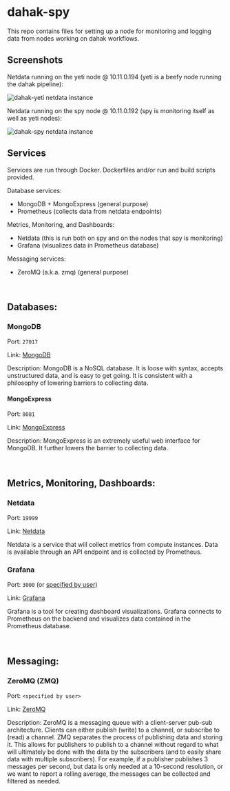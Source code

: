 # dahak-spy

This repo contains files for setting up a node for monitoring and logging
data from nodes working on dahak workflows.

## Screenshots

Netdata running on the yeti node @ 10.11.0.194 (yeti is a beefy node running the dahak pipeline):

![dahak-yeti netdata instance](https://i.imgur.com/DGMdAZz.png)

Netdata running on the spy node @ 10.11.0.192 (spy is monitoring itself as well as yeti nodes):

![dahak-spy netdata instance](https://i.imgur.com/ECoGLFN.png)

## Services

Services are run through Docker. Dockerfiles and/or run and build scripts provided.

Database services:

* MongoDB + MongoExpress (general purpose)
* Prometheus (collects data from netdata endpoints)

Metrics, Monitoring, and Dashboards:

* Netdata (this is run both on spy and on the nodes that spy is monitoring)
* Grafana (visualizes data in Prometheus database)

Messaging services:

* ZeroMQ (a.k.a. zmq) (general purpose)

<br />

## Databases:

### MongoDB

Port: `27017`

Link: [MongoDB](https://www.mongodb.com/)

Description: MongoDB is a NoSQL database. It is loose with syntax, accepts unstructured data, and is easy to get going. It is consistent with a philosophy of lowering barriers to collecting data.

#### MongoExpress

Port: `8081`

Link: [MongoExpress](https://github.com/mongo-express/mongo-express)

Description: MongoExpress is an extremely useful web interface for MongoDB. It further lowers the barrier to collecting data.

<br />

## Metrics, Monitoring, Dashboards:

### Netdata

Port: `19999`

Link: [Netdata](https://github.com/firehol/netdata)

Netdata is a service that will collect metrics from compute instances.
Data is available through an API endpoint and is collected by Prometheus.

### Grafana

Port: `3000` (or [specified by user](http://docs.grafana.org/installation/configuration/#http-port))

Link: [Grafana](https://grafana.com/)

Grafana is a tool for creating dashboard visualizations. 
Grafana connects to Prometheus on the backend and visualizes
data contained in the Prometheus database.

<br />

## Messaging:

### ZeroMQ (ZMQ)

Port: `<specified by user>`

Link: [ZeroMQ](http://zeromq.org/)

Description: ZeroMQ is a messaging queue with a client-server pub-sub architecture. Clients can either publish (write) to a channel, or subscribe to (read) a channel. ZMQ separates the process of publishing data and storing it. This allows for publishers to publish to a channel without regard to what will ultimately be done with the data by the subscribers (and to easily share data with multiple subscribers). For example, if a publisher publishes 3 messages per second, but data is only needed at a 10-second resolution, or we want to report a rolling average, the messages can be collected and filtered as needed.

